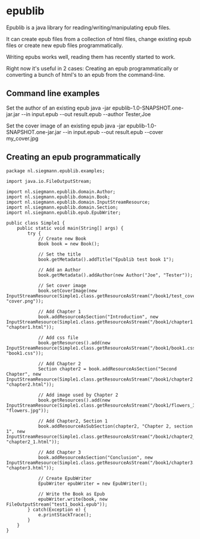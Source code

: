 # epublib
Epublib is a java library for reading/writing/manipulating epub files.

It can create epub files from a collection of html files, change existing epub files or create new epub files programmatically.

Writing epubs works well, reading them has recently started to work.

Right now it's useful in 2 cases:
Creating an epub programmatically or converting a bunch of html's to an epub from the command-line.

## Command line examples

Set the author of an existing epub
	java -jar epublib-1.0-SNAPSHOT.one-jar.jar --in input.epub --out result.epub --author Tester,Joe

Set the cover image of an existing epub
	java -jar epublib-1.0-SNAPSHOT.one-jar.jar --in input.epub --out result.epub --cover my_cover.jpg

## Creating an epub programmatically

	package nl.siegmann.epublib.examples;

	import java.io.FileOutputStream;

	import nl.siegmann.epublib.domain.Author;
	import nl.siegmann.epublib.domain.Book;
	import nl.siegmann.epublib.domain.InputStreamResource;
	import nl.siegmann.epublib.domain.Section;
	import nl.siegmann.epublib.epub.EpubWriter;

	public class Simple1 {
		public static void main(String[] args) {
			try {
				// Create new Book
				Book book = new Book();
		
				// Set the title
				book.getMetadata().addTitle("Epublib test book 1");
				
				// Add an Author
				book.getMetadata().addAuthor(new Author("Joe", "Tester"));
		
				// Set cover image
				book.setCoverImage(new InputStreamResource(Simple1.class.getResourceAsStream("/book1/test_cover.png"), "cover.png"));
				
				// Add Chapter 1
				book.addResourceAsSection("Introduction", new InputStreamResource(Simple1.class.getResourceAsStream("/book1/chapter1.html"), "chapter1.html"));
		
				// Add css file
				book.getResources().add(new InputStreamResource(Simple1.class.getResourceAsStream("/book1/book1.css"), "book1.css"));
		
				// Add Chapter 2
				Section chapter2 = book.addResourceAsSection("Second Chapter", new InputStreamResource(Simple1.class.getResourceAsStream("/book1/chapter2.html"), "chapter2.html"));
				
				// Add image used by Chapter 2
				book.getResources().add(new InputStreamResource(Simple1.class.getResourceAsStream("/book1/flowers_320x240.jpg"), "flowers.jpg"));
		
				// Add Chapter2, Section 1
				book.addResourceAsSubSection(chapter2, "Chapter 2, section 1", new InputStreamResource(Simple1.class.getResourceAsStream("/book1/chapter2_1.html"), "chapter2_1.html"));
		
				// Add Chapter 3
				book.addResourceAsSection("Conclusion", new InputStreamResource(Simple1.class.getResourceAsStream("/book1/chapter3.html"), "chapter3.html"));
		
				// Create EpubWriter
				EpubWriter epubWriter = new EpubWriter();
		
				// Write the Book as Epub
				epubWriter.write(book, new FileOutputStream("test1_book1.epub"));
			} catch(Exception e) {
				e.printStackTrace();
			}
		}
	}
